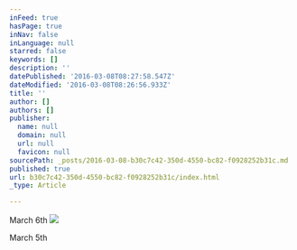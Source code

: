 ```yaml
---
inFeed: true
hasPage: true
inNav: false
inLanguage: null
starred: false
keywords: []
description: ''
datePublished: '2016-03-08T08:27:58.547Z'
dateModified: '2016-03-08T08:26:56.933Z'
title: ''
author: []
authors: []
publisher:
  name: null
  domain: null
  url: null
  favicon: null
sourcePath: _posts/2016-03-08-b30c7c42-350d-4550-bc82-f0928252b31c.md
published: true
url: b30c7c42-350d-4550-bc82-f0928252b31c/index.html
_type: Article

---
```

March 6th
![](https://the-grid-user-content.s3-us-west-2.amazonaws.com/0d3e478e-d660-4d66-a716-8cd3cb0de387.jpg)

March 5th